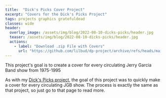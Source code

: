 ```yaml
---
title:  "Dick's Picks Cover Project"
excerpt: "Covers for the Dick's Picks Project"
tags: projects graphics gratefuldead
classes: wide
header:
  overlay_image: /assets/img/blog/2022-08-10-dicks-picks/header.jpg
  teaser: /assets/img/blog/2022-08-10-dicks-picks/header.jpg
  actions:
    - label: "Download .zip File with Covers"
      url: "https://github.com/lilbud/dp-project/archive/refs/heads/main.zip"
---
```

This project's goal is to create a cover for every circulating Jerry Garcia Band show from 1975-1995

As with my [Dick's Picks project](/projects/graphics/dp-project), the goal of this project was to quickly make a cover for every circulating JGB show. The process is exactly the same as that project, so just go to that page to read more.